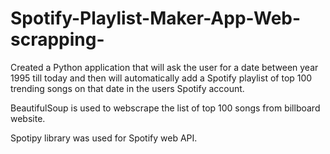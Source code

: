 # Spotify-Playlist-Maker-App-Web-scrapping-

Created a Python application that will ask the user for a date between year 1995 till today and then will automatically add a Spotify playlist of top 100 trending songs on that date in the users Spotify account. 

BeautifulSoup is used to webscrape the list of top 100 songs from billboard website.

Spotipy library was used for Spotify web API.
